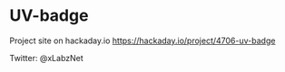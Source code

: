 # UV-badge

Project site on hackaday.io https://hackaday.io/project/4706-uv-badge 

Twitter: @xLabzNet
